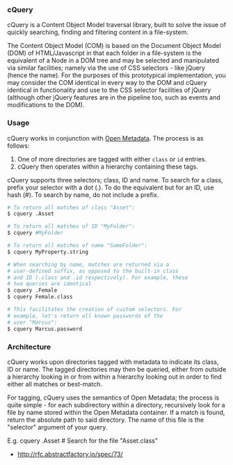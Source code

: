 ### cQuery

cQuery is a Content Object Model traversal library, built to  solve the issue of quickly searching, finding and filtering content in a file-system.

The Content Object Model (COM) is based on the Document Object Model (DOM) of HTML/Javascript in that each folder in a file-system is the equivalent of a Node in a DOM tree and may be selected and manipulated via similar facilities; namely via the use of CSS selectors - like jQuery (hence the name). For the purposes of this prototypical implementation, you may consider the COM identical in every way to the DOM and cQuery identical in functionality and use to the CSS selector facilities of jQuery (although other jQuery features are in the pipeline too, such as events and modifications to the DOM).

### Usage

cQuery works in conjunction with [Open Metadata][]. The process is as follows:

1. One of more directories are tagged with either `class` or `id` entries.
2. cQuery then operates within a hierarchy containing these tags.

cQuery supports three selectors; class, ID and name.
To search for a class, prefix your selector with a dot
(.). To do the equivalent but for an ID, use hash (#).
To search by name, do not include a prefix.

```bash
# To return all matches of class "Asset":
$ cquery .Asset

# To return all matches of ID "MyFolder":
$ cquery #MyFolder

# To return all matches of name "SomeFolder":
$ cquery MyProperty.string

# When searching by name, matches are returned via a
# user-defined suffix, as opposed to the built-in class
# and ID (.class and .id respectively). For example, these
# two queries are identical
$ cquery .Female
$ cquery Female.class

# This facilitates the creation of custom selectors. For
# example, let's return all known passwords of the
# user "Marcus":
$ cquery Marcus.password

```

### Architecture

cQuery works upon directories tagged with metadata to indicate its class, ID or name. The tagged directories may then be queried, either from outside a hierarchy looking in or from within a hierarchy looking out in order to find either all matches or best-match.

For tagging, cQuery uses the semantics of Open Metadata; the process is quite simple - for each subdirectory within a directory, recursively look for a file by name stored within the Open Metadata container. If a match is found, return the absolute path to said directory. The name of this file is the "selector" argument of your query.

E.g. cquery .Asset  # Search for the file "Asset.class"

- http://rfc.abstractfactory.io/spec/73/

[Open Metadata]: https://github.com/abstractfactory/openmetadata